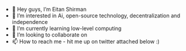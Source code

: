 - 👋 Hey guys, I’m Eitan Shirman
- 👀 I’m interested in Ai, open-source technology, decentralization and independence 
- 🌱 I’m currently learning low-level computing 
- 💞️ I’m looking to collaborate on 
- 📫 How to reach me - hit me up on twitter attached below :)

<!---
ShirmanEitan/ShirmanEitan is a ✨ special ✨ repository because its `README.md` (this file) appears on your GitHub profile.
You can click the Preview link to take a look at your changes.
--->
